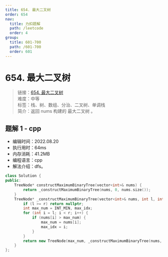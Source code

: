 ```yaml
---
title: 654. 最大二叉树
order: 654
nav:
  title: 力扣题解
  path: /leetcode
  order: 4
group:
  title: 601-700
  path: /601-700
  order: 601
---
```


# 654. 最大二叉树

> 链接：[654. 最大二叉树](https://leetcode.cn/problems/maximum-binary-tree/)  
> 难度：中等  
> 标签：栈、树、数组、分治、二叉树、单调栈  
> 简介：返回 nums 构建的 最大二叉树 。

## 题解 1 - cpp

- 编辑时间：2022.08.20
- 执行用时：64ms
- 内存消耗：41.2MB
- 编程语言：cpp
- 解法介绍：dfs。

```cpp
class Solution {
public:
    TreeNode* constructMaximumBinaryTree(vector<int>& nums) {
        return _constructMaximumBinaryTree(nums, 0, nums.size());
    }
    TreeNode* _constructMaximumBinaryTree(vector<int>& nums, int l, int r) {
        if (l >= r) return nullptr;
        int max_num = INT_MIN, max_idx;
        for (int i = l; i < r; i++) {
            if (nums[i] > max_num) {
                max_num = nums[i];
                max_idx = i;
            }
        }
        return new TreeNode(max_num, _constructMaximumBinaryTree(nums, l, max_idx), _constructMaximumBinaryTree(nums, max_idx + 1, r));
    }
};
```
